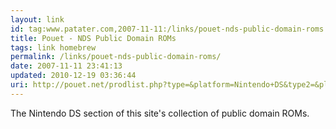 ```yaml
---
layout: link
id: tag:www.patater.com,2007-11-11:/links/pouet-nds-public-domain-roms
title: Pouet - NDS Public Domain ROMs
tags: link homebrew
permalink: /links/pouet-nds-public-domain-roms/
date: 2007-11-11 23:41:13
updated: 2010-12-19 03:36:44
uri: http://pouet.net/prodlist.php?type=&platform=Nintendo+DS&type2=&platform2=&type3=&platform3=&x=36&y=3
---
```

The Nintendo DS section of this site's collection of public domain ROMs.
